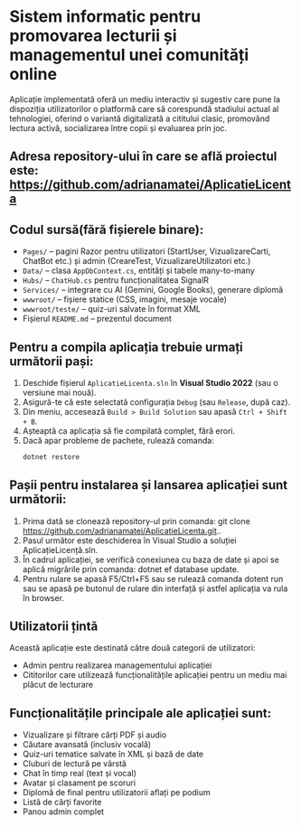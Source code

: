 # Sistem informatic pentru promovarea lecturii și managementul unei comunități online
Aplicație implementată oferă un mediu interactiv și sugestiv care pune la dispoziția utilizatorilor o platformă care să corespundă stadiului actual al tehnologiei, oferind o variantă digitalizată a cititului clasic, promovând lectura activă, socializarea între copii și evaluarea prin joc.
## Adresa repository-ului în care se află proiectul este: https://github.com/adrianamatei/AplicatieLicenta
## Codul sursă(fără fișierele binare):
- `Pages/` – pagini Razor pentru utilizatori (StartUser, VizualizareCarti, ChatBot etc.) și admin (CreareTest, VizualizareUtilizatori etc.)
- `Data/` – clasa `AppDbContext.cs`, entități și tabele many-to-many
- `Hubs/` – `ChatHub.cs` pentru funcționalitatea SignalR
- `Services/` – integrare cu AI (Gemini, Google Books), generare diplomă
- `wwwroot/` – fișiere statice (CSS, imagini, mesaje vocale)
- `wwwroot/teste/` – quiz-uri salvate în format XML
- Fișierul `README.md` – prezentul document
## Pentru a compila aplicația trebuie urmați următorii pași:
1. Deschide fișierul `AplicatieLicenta.sln` în **Visual Studio 2022** (sau o versiune mai nouă).
2. Asigură-te că este selectată configurația `Debug` (sau `Release`, după caz).
3. Din meniu, accesează `Build > Build Solution` sau apasă `Ctrl + Shift + B`.
4. Așteaptă ca aplicația să fie compilată complet, fără erori.
5. Dacă apar probleme de pachete, rulează comanda:
   ```bash
   dotnet restore
## Pașii pentru instalarea și lansarea aplicației sunt următorii:
1. Prima dată se clonează repository-ul prin comanda: git clone https://github.com/adrianamatei/AplicatieLicenta.git..
2. Pasul următor este deschiderea în Visual Studio a soluției AplicațieLicență.sln.
3. În cadrul aplicației, se verifică conexiunea cu baza de date și apoi se aplică migrările prin comanda: dotnet ef database update.
4. Pentru rulare se apasă F5/Ctrl+F5 sau se rulează comanda dotent run sau se apasă pe butonul de rulare din interfață și astfel aplicația va rula în browser.
## Utilizatorii țintă
Această aplicație este destinată către două categorii de utilizatori:
- Admin pentru realizarea managementului aplicației 
- Cititorilor care utilizează funcționalitățile aplicației pentru un mediu mai plăcut de lecturare
## Funcționalitățile principale ale aplicației sunt:
-  Vizualizare și filtrare cărți PDF și audio
-  Căutare avansată (inclusiv vocală)
-  Quiz-uri tematice salvate în XML și bază de date
-  Cluburi de lectură pe vârstă
-  Chat în timp real (text și vocal)
-  Avatar și clasament pe scoruri
-  Diplomă de final pentru utilizatorii aflați pe podium
-  Listă de cărți favorite
-  Panou admin complet




